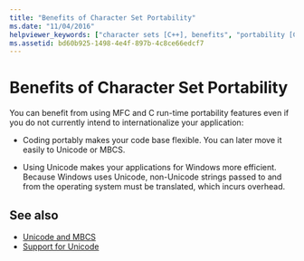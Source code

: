 ```yaml
---
title: "Benefits of Character Set Portability"
ms.date: "11/04/2016"
helpviewer_keywords: ["character sets [C++], benefits", "portability [C++], character sets"]
ms.assetid: bd60b925-1498-4e4f-897b-4c8ce66edcf7
---
```

# Benefits of Character Set Portability

You can benefit from using MFC and C run-time portability features even if you do not currently intend to internationalize your application:

- Coding portably makes your code base flexible. You can later move it easily to Unicode or MBCS.

- Using Unicode makes your applications for Windows more efficient. Because Windows uses Unicode, non-Unicode strings passed to and from the operating system must be translated, which incurs overhead.

## See also

- [Unicode and MBCS](../text/unicode-and-mbcs.md)
- [Support for Unicode](../text/support-for-unicode.md)
